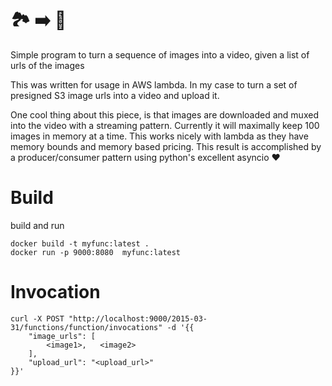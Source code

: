 # 🏞 ➡ ️📼
Simple program to turn a sequence of images into a video, given a list of urls of the images

This was written for usage in AWS lambda. In my case to turn a set of presigned S3 image urls into a video and upload it.

One cool thing about this piece, is that images are downloaded and muxed into the video with a streaming pattern. Currently it will maximally keep 100 images in memory at a time. This works nicely with lambda as they have memory bounds and memory based pricing. This result is accomplished by a producer/consumer pattern using python's excellent asyncio ❤️

# Build
build and run
```
docker build -t myfunc:latest .
docker run -p 9000:8080  myfunc:latest
```
# Invocation
```
curl -X POST "http://localhost:9000/2015-03-31/functions/function/invocations" -d '{{
	"image_urls": [
		<image1>,	<image2>
	],
	"upload_url": "<upload_url>"
}}'
```
